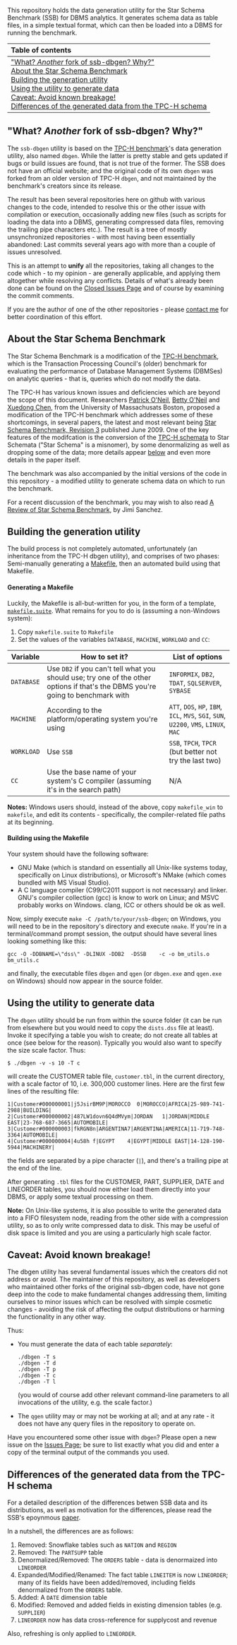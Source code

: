 This repository holds the data generation utility for the Star Schema Benchmark (SSB) for DBMS analytics. It generates schema data as table files, in a simple textual format, which can then be loaded into a DBMS for running the benchmark.

| Table of contents|
|:----------------|
| ["What? _Another_ fork of ssb-dbgen? Why?"](#another-fork)<br>  [About the Star Schema Benchmark](#about-ssb)<br> [Building the generation utility](#building)<br> [Using the utility to generate data](#using)<br> [Caveat: Avoid known breakage!](#caveat)<br> [Differences of the generated data from the TPC-H schema](#difference-from-tpch)<br>|

## <a name="another-fork">"What? _Another_ fork of ssb-dbgen? Why?"</a>

The `ssb-dbgen` utility is based on the [TPC-H benchmark](http://tpc.org/tpch/)'s data generation utility, also named `dbgen`. While the latter is pretty stable and gets updated if bugs or build issues are found, that is not true of the former. The SSB does not have an official website; and the original code of its own `dbgen` was forked from an older version of TPC-H `dbgen`, and not maintained by the benchmark's creators since its release.

The result has been several repositories here on github with various changes to the code, intended to resolve this or the other issue with compilation or execution, occasionally adding new files (such as scripts for loading the data into a DBMS, generating compressed data files, removing the trailing pipe characters etc.). The result is a tree of mostly unsynchronized repositories - with most having been essentially abandoned: Last commits several years ago with more than a couple of issues unresolved.

This is an attempt to **unify** all the repositories, taking all changes to the code which - to my opinion - are generally applicable, and applying them altogether while resolving any conflicts. Details of what's already been done can be found on the [Closed Issues Page](https://github.com/eyalroz/ssb-dbgen/issues?q=is%3Aissue+is%3Aclosed) and of course by examining the commit comments.

If you are the author of one of the other repositories - please [contact me](mailto:eyalroz@technion.ac.il) for better coordination of this effort.

## <a name="about-ssb">About the Star Schema Benchmark</a>

The Star Schema Benchmark is a modification of the [TPC-H benchmark](http://tpc.org/tpch/), which is the Transaction Processing Council's (older) benchmark for evaluating the performance of Database Management Systems (DBMSes) on analytic queries - that is, queries which do not modify the data.

The TPC-H has various known issues and deficiencies which are beyond the scope of this document. Researchers [Patrick O'Neil](http://www.cs.umb.edu/~poneil/), [Betty O'Neil](http://www.cs.umb.edu/~eoneil/) and [Xuedong Chen](https://www.linkedin.com/in/xuedong-chen-18414ba/), from the University of Massachusats Boston, proposed a modification of the TPC-H benchmark which addresses some of these shortcomings, in several papers, the latest and most relevant being [Star Schema Benchmark, Revision 3](http://www.cs.umb.edu/~poneil/StarSchemaB.PDF) published June 2009. One of the key features of the modifcation is the conversion of the [TPC-H schemata](http://kejser.org/wp-content/uploads/2014/06/image_thumb2.png) to Star Schemata ("Star Schema" is a misnomer), by some denormalizing as well as dropping some of the data; more details appear <a href="#difference-from-tpch">below</a> and even more details in the paper itself.

The benchmark was also accompanied by the initial versions of the code in this repository - a modified utility to generate schema data on which to run the benchmark.

For a recent discussion of the benchmark, you may wish to also read [A Review of Star Schema Benchmark](https://arxiv.org/pdf/1606.00295.pdf), by Jimi Sanchez.

## <a name="building">Building the generation utility</a>

The build process is not completely automated, unfortunately (an inheritance from the TPC-H dbgen utility), and comprises of two phases: Semi-manually generating a [Makefile](https://en.wikipedia.org/wiki/Makefile), then an automated build using that Makefile.

#### Generating a Makefile

Luckily, the Makefile is all-but-written for you, in the form of a template, [`makefile.suite`](https://github.com/eyalroz/ssb-dbgen/blob/master/makefile.suite). What remains for you to do is (assuming a non-Windows system):

1. Copy `makefile.suite` to `Makefile`
2. Set the values of the variables `DATABASE`, `MACHINE`, `WORKLOAD` and `CC`:

|Variable   |How to set it?   | List of options |
|-----------|-----------------|-----------------|
| `DATABASE`  | Use `DB2` if you can't tell what you should use; try one of the other options if that's the DBMS you're going to benchmark with  | `INFORMIX`, `DB2`, `TDAT`, `SQLSERVER`, `SYBASE` |
| `MACHINE`  | According to the platform/operating system you're using  | `ATT`, `DOS`, `HP`, `IBM`, `ICL`, `MVS`, `SGI`, `SUN`, `U2200`, `VMS`, `LINUX`, `MAC` |
| `WORKLOAD`  | Use `SSB`   | `SSB`, `TPCH`, `TPCR` (but better not try the last two)
| `CC`  |  Use the base name of your system's C compiler (assuming it's in the search path)  | N/A |

<!--2. Set the value of the  variable to `DB2` - or, if you know what you're doing and you have a specific reason to do so, to one of the other databases in the commented list of possibilities.
3. Set `MACHINE` to the value closest to your platform (mostly commonly it's either `LINUX`, or `MAC`; Windows users - see note below)
4. Set `WORKLOAD` to `SSB` (theoretically, `TPCH` might also work and generate TPC-H data, but don't count on it)
5. Set your C compiler invocation string - either the base name if it's on your search path (e.g. `CC=gcc`) or a full pathname otherwise. -->


**Notes:** Windows users should, instead of the above, copy `makefile_win` to `makefile`, and edit its contents - specifically, the compiler-related file paths at its beginning.

#### Building using the Makefile

Your system should have the following software:

* GNU Make (which is standard on essentially all Unix-like systems today, specifically on Linux distributions), or Microsoft's NMake (which comes bundled with MS Visual Studio).
* A C language compiler (C99/C2011 support is not necessary) and linker. GNU's compiler collection (gcc) is know to work on Linux; and MSVC probably works on Windows. clang, ICC or others should be ok as well.

Now, simply execute `make -C /path/to/your/ssb-dbgen`; on Windows, you will need to be in the repository's directory and execute `nmake`. If you're in a terminal/command prompt session, the output should have several lines looking something like this:
```
gcc -O -DDBNAME=\"dss\" -DLINUX -DDB2  -DSSB    -c -o bm_utils.o bm_utils.c
```
and finally, the executable files `dbgen` and `qgen` (or `dbgen.exe` and `qgen.exe` on Windows) should now appear in the source folder.

## <a name="using">Using the utility to generate data</a>

The `dbgen` utility should be run from within the source folder (it can be run from elsewhere but you would need to copy the `dists.dss` file at least). Invoke it specifying a table you wish to create; do not create all tables at once (see below for the reason). Typically you would also want to specify the size scale factor. Thus:

    $ ./dbgen -v -s 10 -T c
    
will create the CUSTOMER table file, `customer.tbl`, in the current directory, with a scale factor of 10, i.e. 300,000 customer lines. Here are the first few lines of the resulting file:
```
1|Customer#000000001|j5JsirBM9P|MOROCCO  0|MOROCCO|AFRICA|25-989-741-2988|BUILDING|
2|Customer#000000002|487LW1dovn6Q4dMVym|JORDAN   1|JORDAN|MIDDLE EAST|23-768-687-3665|AUTOMOBILE|
3|Customer#000000003|fkRGN8n|ARGENTINA7|ARGENTINA|AMERICA|11-719-748-3364|AUTOMOBILE|
4|Customer#000000004|4u58h f|EGYPT    4|EGYPT|MIDDLE EAST|14-128-190-5944|MACHINERY|
```
the fields are separated by a pipe character (`|`), and there's a trailing pipe at the end of the line. 

After generating `.tbl` files for the CUSTOMER, PART, SUPPLIER, DATE and LINEORDER tables, you should now either load them directly into your DBMS, or apply some textual processing on them.

**Note:** On Unix-like systems, it is also possible to write the generated data into a FIFO filesystem node, reading from the other side with a compression utility, so as to only write compressed data to disk. This may be useful of disk space is limited and you are using a particularly high scale factor.

## <a name="caveat">Caveat: Avoid known breakage!</a>

The dbgen utility has several fundamental issues which the creators did not address or avoid. The maintainer of this repository, as well as developers who maintained other forks of the original ssb-dbgen code, have not gone deep into the code to make fundamental changes addressing them, limiting ourselves to minor issues which can be resolved with simple cosmetic changes - avoiding the risk of affecting the output distributions or harming the functionality in any other way.

Thus:

* You must generate the data of each table *separately*:

      ./dbgen -T s 
      ./dbgen -T d
      ./dbgen -T p 
      ./dbgen -T c
      ./dbgen -T l
      
  (you would of course add other relevant command-line parameters to all invocations of the utility, e.g. the scale factor.)

* The `qgen` utility may or may not be working at all; and at any rate - it does not have any query files in the repository to operate on.

Have you encountered some other issue with `dbgen`? Please open a new issue on the [Issues Page](https://github.com/eyalroz/ssb-dbgen/issues); be sure to list exactly what you did and enter a copy of the terminal output of the commands you used.

## <a name="difference-from-tpch">Differences of the generated data from the TPC-H schema</a>

For a detailed description of the differences betwen SSB data and its distributions, as well as motivation for the differences, please read the SSB's epoynmous [paper](http://www.cs.umb.edu/~poneil/StarSchemaB.PDF).

In a nutshell, the differences are as follows:

1. Removed: Snowflake tables such as `NATION` and `REGION`
2. Removed: The `PARTSUPP` table
3. Denormalized/Removed: The `ORDERS` table - data is denormaized into `LINEORDER`
4. Expanded/Modified/Renamed: The fact table `LINEITEM` is now `LINEORDER`; many of its fields have been added/removed, including fields denormalized from the `ORDERS` table.
5. Added: A `DATE` dimension table
6. Modified: Removed and added fields in existing dimension tables (e.g. `SUPPLIER`)
7. `LINEORDER` now has data cross-reference for supplycost and revenue 

Also, refreshing is only applied to `LINEORDER`.

